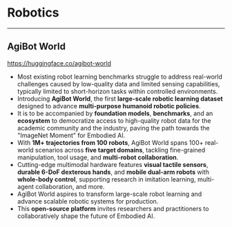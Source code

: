 # Robotics

---
## AgiBot World
https://huggingface.co/agibot-world

* Most existing robot learning benchmarks struggle to address real-world challenges caused by low-quality data and limited sensing capabilities, typically limited to short-horizon tasks within controlled environments.
* Introducing **AgiBot World**, the first **large-scale robotic learning dataset** designed to advance **multi-purpose humanoid robotic policies**.
* It is to be accompanied by **foundation models**, **benchmarks**, and an **ecosystem** to democratize access to high-quality robot data for the academic community and the industry, paving the path towards the "ImageNet Moment" for Embodied AI.
* With **1M+ trajectories from 100 robots**, AgiBot World spans 100+ real-world scenarios across **five target domains**, tackling fine-grained manipulation, tool usage, and **multi-robot collaboration**.
* Cutting-edge multimodal hardware features **visual tactile sensors**, **durable 6-DoF dexterous hands**, and **mobile dual-arm robots** with **whole-body control**, supporting research in imitation learning, multi-agent collaboration, and more.
* AgiBot World aspires to transform large-scale robot learning and advance scalable robotic systems for production.
* This **open-source platform** invites researchers and practitioners to collaboratively shape the future of Embodied AI.
